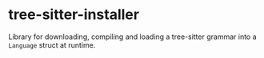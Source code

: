 # tree-sitter-installer

Library for downloading, compiling and loading a tree-sitter grammar into
a `Language` struct at runtime.
